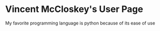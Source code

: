 # Vincent McCloskey's User Page
My favorite programming language is python because of its ease of use